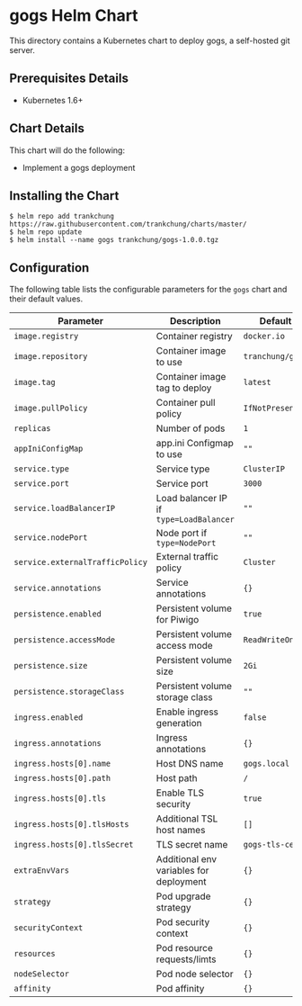 # gogs Helm Chart

This directory contains a Kubernetes chart to deploy gogs, a self-hosted git server.

## Prerequisites Details

* Kubernetes 1.6+

## Chart Details

This chart will do the following:

* Implement a gogs deployment

## Installing the Chart
```console
$ helm repo add trankchung https://raw.githubusercontent.com/trankchung/charts/master/
$ helm repo update
$ helm install --name gogs trankchung/gogs-1.0.0.tgz
```

## Configuration

The following table lists the configurable parameters for the `gogs` chart and their default values.

|             Parameter                   |              Description                  |               Default               |
|-----------------------------------------|-------------------------------------------|-------------------------------------|
| `image.registry`                        | Container registry                        | `docker.io`                         |
| `image.repository`                      | Container image to use                    | `tranchung/gogs`                    |
| `image.tag`                             | Container image tag to deploy             | `latest`                            |
| `image.pullPolicy`                      | Container pull policy                     | `IfNotPresent`                      |
| `replicas`                              | Number of pods                            | `1`                                 |
| `appIniConfigMap`                       | app.ini Configmap to use                  | `""`                                |
| `service.type`                          | Service type                              | `ClusterIP`                         |
| `service.port`                          | Service port                              | `3000`                              |
| `service.loadBalancerIP`                | Load balancer IP if `type=LoadBalancer`   | `""`                                |
| `service.nodePort`                      | Node port if `type=NodePort`              | `""`                                |
| `service.externalTrafficPolicy`         | External traffic policy                   | `Cluster`                           |
| `service.annotations`                   | Service annotations                       | `{}`                                |
| `persistence.enabled`                   | Persistent volume for Piwigo              | `true`                              |
| `persistence.accessMode`                | Persistent volume access mode             | `ReadWriteOnce`                     |
| `persistence.size`                      | Persistent volume size                    | `2Gi`                               |
| `persistence.storageClass`              | Persistent volume storage class           | `""`                                |
| `ingress.enabled`                       | Enable ingress generation                 | `false`                             |
| `ingress.annotations`                   | Ingress annotations                       | `{}`                                |
| `ingress.hosts[0].name`                 | Host DNS name                             | `gogs.local`                        |
| `ingress.hosts[0].path`                 | Host path                                 | `/`                                 |
| `ingress.hosts[0].tls`                  | Enable TLS security                       | `true`                              |
| `ingress.hosts[0].tlsHosts`             | Additional TSL host names                 | `[]`                                |
| `ingress.hosts[0].tlsSecret`            | TLS secret name                           | `gogs-tls-cert`                     |
| `extraEnvVars`                          | Additional env variables for deployment   | `{}`                                |
| `strategy`                              | Pod upgrade strategy                      | `{}`                                |
| `securityContext`                       | Pod security context                      | `{}`                                |
| `resources`                             | Pod resource requests/limts               | `{}`                                |
| `nodeSelector`                          | Pod node selector                         | `{}`                                |
| `affinity`                              | Pod affinity                              | `{}`                                |

